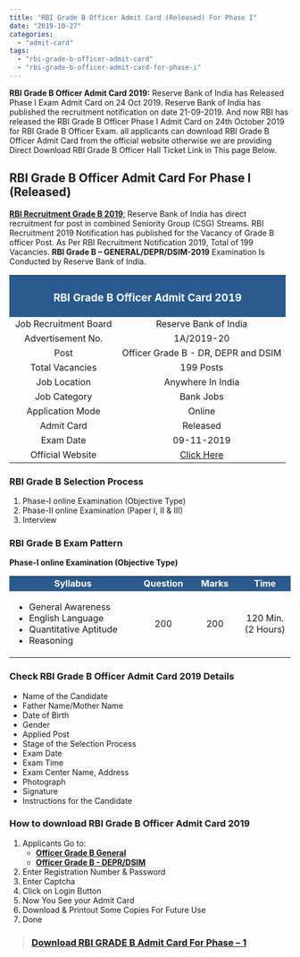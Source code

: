 ```yaml
---
title: "RBI Grade B Officer Admit Card (Released) For Phase I"
date: "2019-10-27"
categories: 
  - "admit-card"
tags: 
  - "rbi-grade-b-officer-admit-card"
  - "rbi-grade-b-officer-admit-card-for-phase-i"
---
```


**RBI Grade B Officer Admit Card 2019:** Reserve Bank of India has Released Phase I Exam Admit Card on 24 Oct 2019. Reserve Bank of India has published the recruitment notification on date 21-09-2019. And now RBI has released the RBI Grade B Officer Phase I Admit Card on 24th October 2019 for RBI Grade B Officer Exam. all applicants can download RBI Grade B Officer Admit Card from the official website otherwise we are providing Direct Download RBI Grade B Officer Hall Ticket Link in This page Below.

## **RBI Grade B Officer Admit Card For Phase I** **(Released)**

[**RBI Recruitment Grade B 2019**:](https://freegovtjobalert.in/rbi-recruitment-2019-199-rbi-grade-b-officer/) Reserve Bank of India has direct recruitment for post in combined Seniority Group (CSG) Streams. RBI Recruitment 2019 Notification has published for the Vacancy of Grade B officer Post. As Per RBI Recruitment Notification 2019, Total of 199 Vacancies. **RBI Grade B – GENERAL/DEPR/DSIM-2019** Examination Is Conducted by Reserve Bank of India.

<table style="border-collapse: collapse; width: 100%;"><tbody><tr><td style="width: 100%; background-color: #2a5a8e;" colspan="2"><h3 style="text-align: center;"><span style="color: #ffffff;">RBI Grade B Officer Admit Card 2019</span></h3></td></tr><tr><td style="width: 39.1473%; text-align: center;"><span style="font-size: 12pt;">Job Recruitment Board</span></td><td style="width: 60.8527%; text-align: center;"><span style="font-size: 12pt;">Reserve Bank of India</span></td></tr><tr><td style="width: 39.1473%; text-align: center;"><span style="font-size: 12pt;">Advertisement No.</span></td><td style="width: 60.8527%; text-align: center;"><span style="font-size: 12pt;">1A/2019-20</span></td></tr><tr><td style="width: 39.1473%; text-align: center;"><span style="font-size: 12pt;">Post</span></td><td style="width: 60.8527%; text-align: center;"><span style="font-size: 12pt;">Officer Grade B - DR, DEPR and DSIM</span></td></tr><tr><td style="width: 39.1473%; text-align: center;"><span style="font-size: 12pt;">Total Vacancies</span></td><td style="width: 60.8527%; text-align: center;"><span style="font-size: 12pt;">199 Posts</span></td></tr><tr><td style="width: 39.1473%; text-align: center;"><span style="font-size: 12pt;">Job Location</span></td><td style="width: 60.8527%; text-align: center;"><span style="font-size: 12pt;">Anywhere In India</span></td></tr><tr><td style="width: 39.1473%; text-align: center;"><span style="font-size: 12pt;">Job Category</span></td><td style="width: 60.8527%; text-align: center;"><span style="font-size: 12pt;">Bank Jobs</span></td></tr><tr><td style="width: 39.1473%; text-align: center;"><span style="font-size: 12pt;">Application Mode</span></td><td style="width: 60.8527%; text-align: center;"><span style="font-size: 12pt;">Online</span></td></tr><tr><td style="width: 39.1473%; text-align: center;"><span style="font-size: 12pt;">Admit Card</span></td><td style="width: 60.8527%; text-align: center;"><span style="font-size: 12pt;">Released</span></td></tr><tr><td style="width: 39.1473%; text-align: center;"><span style="font-size: 12pt;">Exam Date</span></td><td style="width: 60.8527%; text-align: center;"><span style="font-size: 12pt;">09-11-2019</span></td></tr><tr><td style="width: 39.1473%; text-align: center;"><span style="font-size: 12pt;">Official Website</span></td><td style="width: 60.8527%; text-align: center;"><span style="font-size: 12pt;"><a href="https://www.rbi.org.in/" target="_blank" rel="noopener noreferrer">Click Here</a></span></td></tr></tbody></table>

### **RBI Grade B Selection Process**

1. Phase-I online Examination (Objective Type)
2. Phase-II online Examination (Paper I, II & III)
3. Interview

### **RBI Grade B Exam Pattern**

**Phase-I online Examination (Objective Type)**

<table style="border-collapse: collapse; width: 100%;"><tbody><tr><td style="width: 45.155%; text-align: center; background-color: #2a5a8e;"><span style="color: #ffffff;"><strong><span style="font-size: 12pt;">Syllabus</span></strong></span></td><td style="width: 19.1861%; text-align: center; background-color: #2a5a8e;"><span style="color: #ffffff;"><strong><span style="font-size: 12pt;">Question</span></strong></span></td><td style="width: 17.4418%; text-align: center; background-color: #2a5a8e;"><span style="color: #ffffff;"><strong><span style="font-size: 12pt;">Marks</span></strong></span></td><td style="width: 18.2171%; text-align: center; background-color: #2a5a8e;"><span style="color: #ffffff;"><strong><span style="font-size: 12pt;">Time</span></strong></span></td></tr><tr><td style="width: 45.155%; text-align: center;"><ul><li style="text-align: left;"><span style="font-size: 12pt;">General Awareness</span></li><li style="text-align: left;"><span style="font-size: 12pt;">English Language</span></li><li style="text-align: left;"><span style="font-size: 12pt;">Quantitative Aptitude</span></li><li style="text-align: left;"><span style="font-size: 12pt;">Reasoning</span></li></ul></td><td style="width: 19.1861%; text-align: center;"><span style="font-size: 12pt;">200</span></td><td style="width: 17.4418%; text-align: center;"><span style="font-size: 12pt;">200</span></td><td style="width: 18.2171%; text-align: center;"><span style="font-size: 12pt;">120 Min. (2 Hours)</span></td></tr></tbody></table>

### **Check RBI Grade B Officer Admit Card 2019 Details**

- Name of the Candidate
- Father Name/Mother Name
- Date of Birth
- Gender
- Applied Post
- Stage of the Selection Process
- Exam Date
- Exam Time
- Exam Center Name, Address
- Photograph
- Signature
- Instructions for the Candidate

### **How to download RBI Grade B Officer Admit Card 2019**

1. Applicants Go to:
    - [**Officer Grade B General**](https://ibpsonline.ibps.in/rbigrbdsep19/cloeb_oct19/login.php?appid=6fb8b9a0724b9f8279ffc9f09b582da4)
    - [**Officer Grade B - DEPR/DSIM**](https://ibpsonline.ibps.in/rbigrbdsep19/cloea_oct19/login.php?appid=49389d9838e73cb744d37b68f0e4b3cc)
2. Enter Registration Number & Password
3. Enter Captcha
4. Click on Login Button
5. Now You See your Admit Card
6. Download & Printout Some Copies For Future Use
7. Done

> ### [**Download RBI GRADE B Admit Card For Phase – 1**](https://ibpsonline.ibps.in/rbigrbdsep19/cloeb_oct19/login.php?appid=6fb8b9a0724b9f8279ffc9f09b582da4)
